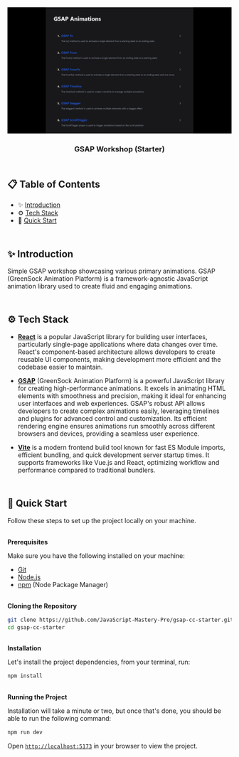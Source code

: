 <div align="center">
    <a href="https://gsap-crash-course.vercel.app" target="_blank">
      <img src="public/preview.png" alt="Project Banner">
    </a>
  <h3 align="center">GSAP Workshop (Starter)</h3>
</div>

## <br /> 📋 <a name="table">Table of Contents</a>

- ✨ [Introduction](#introduction)
- ⚙️ [Tech Stack](#tech-stack)
- 🚀 [Quick Start](#quick-start)

## <br /> <a name="introduction">✨ Introduction</a>

Simple GSAP workshop showcasing various primary animations. GSAP (GreenSock Animation Platform) is a framework-agnostic JavaScript animation library used to create fluid and engaging animations.

## <br /> <a name="tech-stack">⚙️ Tech Stack</a>

- [**React**](https://react.dev/reference/react) is a popular JavaScript library for building user interfaces, particularly single-page applications where data changes over time. React's component-based architecture allows developers to create reusable UI components, making development more efficient and the codebase easier to maintain.

- [**GSAP**](https://gsap.com/resources/) (GreenSock Animation Platform) is a powerful JavaScript library for creating high-performance animations. It excels in animating HTML elements with smoothness and precision, making it ideal for enhancing user interfaces and web experiences. GSAP's robust API allows developers to create complex animations easily, leveraging timelines and plugins for advanced control and customization. Its efficient rendering engine ensures animations run smoothly across different browsers and devices, providing a seamless user experience.

- [**Vite**](https://vitejs.dev/guide/) is a modern frontend build tool known for fast ES Module imports, efficient bundling, and quick development server startup times. It supports frameworks like Vue.js and React, optimizing workflow and performance compared to traditional bundlers.

## <br /> <a name="quick-start">🚀 Quick Start</a>

Follow these steps to set up the project locally on your machine.

<br/>**Prerequisites**

Make sure you have the following installed on your machine:

- [Git](https://git-scm.com/)
- [Node.js](https://nodejs.org/en)
- [npm](https://www.npmjs.com/) (Node Package Manager)

<br/>**Cloning the Repository**

```bash
git clone https://github.com/JavaScript-Mastery-Pro/gsap-cc-starter.git
cd gsap-cc-starter
```

<br/>**Installation**

Let's install the project dependencies, from your terminal, run:

```bash
npm install
```

<br/>**Running the Project**

Installation will take a minute or two, but once that's done, you should be able to run the following command:

```bash
npm run dev
```

Open [`http://localhost:5173`](http://localhost:5173) in your browser to view the project.
